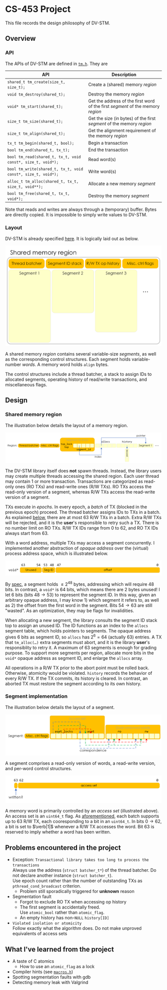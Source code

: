 # CS-453 Project

This file records the design philosophy of DV-STM.

## Overview

### API

The APIs of DV-STM are defined in [`tm.h`](https://github.com/YconquestY/stm/blob/main/include/tm.h). They are

| API | Description |
| --- | ---         |
| `shared_t tm_create(size_t, size_t);` | Create a (shared) memory *region* |
| `void tm_destroy(shared_t);` | Destroy the memory *region* |
| `void* tm_start(shared_t);` | Get the address of the first word of the first *segment* of the memory *region* |
| `size_t tm_size(shared_t);` | Get the size (in bytes) of the first *segment* of the memory *region* |
| `size_t tm_align(shared_t);` | Get the alignment requirement of the memory *region* |
| `tx_t tm_begin(shared_t, bool);` | Begin a transaction |
| `bool tm_end(shared_t, tx_t);` | End the transaction |
| `bool tm_read(shared_t, tx_t, void const*, size_t, void*);` | Read word(s) |
| `bool tm_write(shared_t, tx_t, void const*, size_t, void*);` | Write word(s) |
| `alloc_t tm_alloc(shared_t, tx_t, size_t, void**);` | Allocate a new memory *segment* |
| `bool tm_free(shared_t, tx_t, void*);` | Destroy the memory *segment* |

Note that reads and writes are always through a (temporary) buffer. Bytes are directly copied. It is impossible to simply write values to DV-STM.

### Layout

DV-STM is already specified [here](https://dcl.epfl.ch/site/_media/education/ca-project.pdf). It is logically laid out as below.

![Logical layout](https://github.com/YconquestY/stm/blob/main/dv-stm/assets/layout.png)

A shared memory *region* contains several variable-size *segments*, as well as the corresponding control structures. Each segment holds variable-number *words*. A memory word holds `align` bytes.

The control structures include a thread batcher, a stack to assign IDs to allocated segments, operating history of read/write transactions, and miscellaneous flags.

## Design

### Shared memory region

The illustration below details the layout of a memory region.

![Region implementation](https://github.com/YconquestY/stm/blob/main/dv-stm/assets/region.png)

The DV-STM library itself does **not** spawn threads. Instead, the library users may create multiple threads accessing the shared region. Each user thread may contain $1$ or more transaction. Transactions are categorized as read-only ones (RO TXs) and read-write ones (R/W TXs). RO TXs access the read-only version of a segment, whereas R/W TXs access the read-write version of a segment.

TXs execute in *epochs*. In every epoch, a *batch* of TX (blocked in the previous epoch) proceed. The thread batcher assigns IDs to TXs in a batch. As explained [below](#segment-implementation), there are at most $63$ R/W TXs in a batch. Extra R/W TXs will be rejected, and it is the **user**'s responsible to retry such a TX. There is no number limit on RO TXs. R/W TX IDs range from $0$ to $62$, and RO TX IDs always start from $63$.

With a word address, multiple TXs may access a segment concurrently. I implemented another abstraction of *opaque address* over the (virtual) process address space, which is illustrated below.

![Opaque address](https://github.com/YconquestY/stm/blob/main/dv-stm/assets/void_.png)

By [spec](https://dcl.epfl.ch/site/_media/education/ca-project.pdf), a segment holds $\le 2^{48}$ bytes, addressing which will require $48$ bits. In contrast, a `void*` is $64$ bits, which means there are $2$ bytes unused! I let $6$ bits (bits $48 \rightarrow 53$) to represent the segment ID. In this way, given an arbitrary opaque address, I may know 1) which segment it refers to, as well as 2) the offset from the first word in the segment. Bits $54 \rightarrow 63$ are still "wasted". As an optimization, they may be flags for invalidities.

When allocating a new segment, the library consults the segment ID stack top to assign an unused ID. The ID functions as an index to the `allocs` segment table, which holds pointers to segments. The opaque address gives $6$ bits as segment ID, so `allocs` has $2^6 = 64$ (actually $63$) entries. A TX that `tm_alloc(…)` extra segments must abort, and it is the library **user**'s responsiblity to retry it. A maximum of $63$ segments is enough for grading purpose. To support more segments per region, allocate more bits in the `void*` opaque address as segment ID, and enlarge the `allocs` array.

All operations in a R/W TX prior to the abort point must be rolled back. Otherwise, atomicity would be violated. `history` records the behavior of every R/W TX. If the TX commits, its history is cleared. In contrast, an aborted TX must restore the segment according to its own history.

### Segment implementation

The illustration below details the layout of a segment.

![Segment implementation](https://github.com/YconquestY/stm/blob/main/dv-stm/assets/segment.png)

A segment comprises a read-only version of words, a read-write version, and per-word control structures.

![Per-word control](https://github.com/YconquestY/stm/blob/main/dv-stm/assets/aset.png)

A memory word is primarily controlled by an *access set* (illustrated above). An access set is an `uint64_t` flag. As [aforementioned](#shared-memory-region), each batch supports up to $63$ R/W TX, each cooresponding to a bit in an `uint64_t`. In bits $0 \rightarrow 62$, a bit is set to $\verb|1|$ whenever a R/W TX accesses the word. Bit $63$ is reserved to imply whether a word has been written.

## Problems encountered in the project

- Exception: `Transactional library takes too long to process the transactions`<br>
  Always use the address (`struct batcher_t*`) of the thread batcher. Do not declare another instance (`struct batcher_t`).<br>
  Use epoch count rather than the number of outstanding TXs as `pthread_cond_broadcast` criterion.
  - Problem still sporadically triggered for **unknown** reason
- Segmentation fault
  - Forgot to exclude RO TX when accessing op history
  - The first segment is accidentally freed.<br>
    Use `atomic_bool` rather than `atomic_flag`.
  - An empty history has non-`NULL` `history[ID]`
- `Violated isolation or atomicity`<br>
  Follow exactly what the algorithm does. Do not make unproved equivalents of access sets

## What I've learned from the project

- A taste of C atomics
  - How to use an `atomic_flag` as a lock
- Compiler hints (see [`macros.h`](https://github.com/YconquestY/stm/blob/main/dv-stm/macros.h))
- Spotting segmentation faults with gdb
- Detecting memory leak with Valgrind
